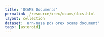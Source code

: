 ```yaml
---
title: 'OCAMS Documents'
permalink: /resource/orex/ocams/docs.html
layout: collection
dataset: 'urn-nasa_pds_orex_ocams_document'
tags: [asteroid]
---
```

